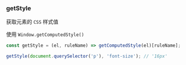### getStyle

获取元素的 `CSS` 样式值

使用 `Window.getComputedStyle()`

```js
const getStyle = (el, ruleName) => getComputedStyle(el)[ruleName];
```

```js
getStyle(document.querySelector('p'), 'font-size'); // '16px'
```
